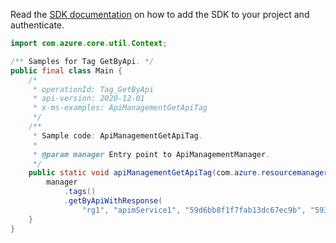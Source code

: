 Read the [SDK documentation](https://github.com/Azure/azure-sdk-for-java/blob/azure-resourcemanager-apimanagement_1.0.0-beta.2/sdk/apimanagement/azure-resourcemanager-apimanagement/README.md) on how to add the SDK to your project and authenticate.

```java
import com.azure.core.util.Context;

/** Samples for Tag GetByApi. */
public final class Main {
    /*
     * operationId: Tag_GetByApi
     * api-version: 2020-12-01
     * x-ms-examples: ApiManagementGetApiTag
     */
    /**
     * Sample code: ApiManagementGetApiTag.
     *
     * @param manager Entry point to ApiManagementManager.
     */
    public static void apiManagementGetApiTag(com.azure.resourcemanager.apimanagement.ApiManagementManager manager) {
        manager
            .tags()
            .getByApiWithResponse(
                "rg1", "apimService1", "59d6bb8f1f7fab13dc67ec9b", "59306a29e4bbd510dc24e5f9", Context.NONE);
    }
}
```
